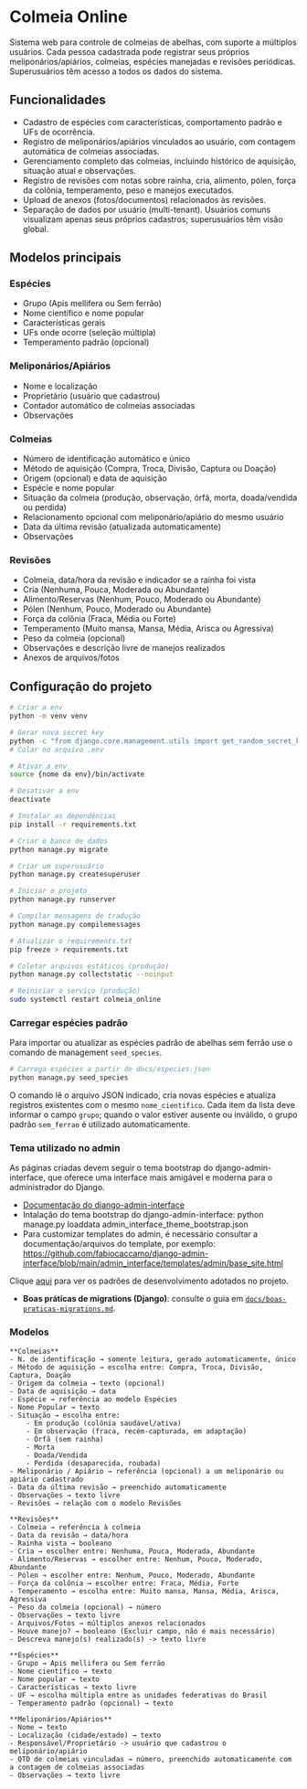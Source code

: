 # Colmeia Online

Sistema web para controle de colmeias de abelhas, com suporte a múltiplos usuários. Cada pessoa cadastrada pode registrar seus próprios meliponários/apiários, colmeias, espécies manejadas e revisões periódicas. Superusuários têm acesso a todos os dados do sistema.

## Funcionalidades

- Cadastro de espécies com características, comportamento padrão e UFs de ocorrência.
- Registro de meliponários/apiários vinculados ao usuário, com contagem automática de colmeias associadas.
- Gerenciamento completo das colmeias, incluindo histórico de aquisição, situação atual e observações.
- Registro de revisões com notas sobre rainha, cria, alimento, pólen, força da colônia, temperamento, peso e manejos executados.
- Upload de anexos (fotos/documentos) relacionados às revisões.
- Separação de dados por usuário (multi-tenant). Usuários comuns visualizam apenas seus próprios cadastros; superusuários têm visão global.

## Modelos principais

### Espécies
- Grupo (Apis mellifera ou Sem ferrão)
- Nome científico e nome popular
- Características gerais
- UFs onde ocorre (seleção múltipla)
- Temperamento padrão (opcional)

### Meliponários/Apiários
- Nome e localização
- Proprietário (usuário que cadastrou)
- Contador automático de colmeias associadas
- Observações

### Colmeias
- Número de identificação automático e único
- Método de aquisição (Compra, Troca, Divisão, Captura ou Doação)
- Origem (opcional) e data de aquisição
- Espécie e nome popular
- Situação da colmeia (produção, observação, órfã, morta, doada/vendida ou perdida)
- Relacionamento opcional com meliponário/apiário do mesmo usuário
- Data da última revisão (atualizada automaticamente)
- Observações

### Revisões
- Colmeia, data/hora da revisão e indicador se a rainha foi vista
- Cria (Nenhuma, Pouca, Moderada ou Abundante)
- Alimento/Reservas (Nenhum, Pouco, Moderado ou Abundante)
- Pólen (Nenhum, Pouco, Moderado ou Abundante)
- Força da colônia (Fraca, Média ou Forte)
- Temperamento (Muito mansa, Mansa, Média, Arisca ou Agressiva)
- Peso da colmeia (opcional)
- Observações e descrição livre de manejos realizados
- Anexos de arquivos/fotos

## Configuração do projeto

```bash
# Criar a env
python -m venv venv

# Gerar nova secret key
python -c "from django.core.management.utils import get_random_secret_key; print(get_random_secret_key())"
# Colar no arquivo .env

# Ativar a env
source {nome da env}/bin/activate

# Desativar a env
deactivate

# Instalar as dependências
pip install -r requirements.txt

# Criar o banco de dados
python manage.py migrate

# Criar um superusuário
python manage.py createsuperuser

# Iniciar o projeto
python manage.py runserver

# Compilar mensagens de tradução
python manage.py compilemessages

# Atualizar o requirements.txt
pip freeze > requirements.txt

# Coletar arquivos estáticos (produção)
python manage.py collectstatic --noinput

# Reiniciar o serviço (produção)
sudo systemctl restart colmeia_online
```

### Carregar espécies padrão

Para importar ou atualizar as espécies padrão de abelhas sem ferrão use o comando de management `seed_species`.

```bash
# Carrega espécies a partir de docs/especies.json
python manage.py seed_species
```

O comando lê o arquivo JSON indicado, cria novas espécies e atualiza registros existentes com o mesmo `nome_cientifico`. Cada item da lista deve informar o campo `grupo`; quando o valor estiver ausente ou inválido, o grupo padrão `sem_ferrao` é utilizado automaticamente.

### Tema utilizado no admin
As páginas criadas devem seguir o tema bootstrap do django-admin-interface, que oferece uma interface mais amigável e moderna para o administrador do Django.
- [Documentação do django-admin-interface](https://github.com/fabiocaccamo/django-admin-interface?tab=readme-ov-file)
- Intalação do tema bootstrap do django-admin-interface: python manage.py loaddata admin_interface_theme_bootstrap.json
- Para customizar templates do admin, é necessário consultar a documentação/arquivos do template, por exemplo: https://github.com/fabiocaccamo/django-admin-interface/blob/main/admin_interface/templates/admin/base_site.html

Clique [aqui](docs/padroes.md) para ver os padrões de desenvolvimento adotados no projeto.

- **Boas práticas de migrations (Django)**: consulte o guia em [`docs/boas-praticas-migrations.md`](docs/boas-praticas-migrations.md).

### Modelos

    **Colmeias**
    - N. de identificação → somente leitura, gerado automaticamente, único
    - Método de aquisição → escolha entre: Compra, Troca, Divisão, Captura, Doação
    - Origem da colmeia → texto (opcional)
    - Data de aquisição → data
    - Espécie → referência ao modelo Espécies
    - Nome Popular → texto
    - Situação → escolha entre:
        - Em produção (colônia saudável/ativa)
        - Em observação (fraca, recém-capturada, em adaptação)
        - Órfã (sem rainha)
        - Morta
        - Doada/Vendida
        - Perdida (desaparecida, roubada)
    - Meliponário / Apiário → referência (opcional) a um meliponário ou apiário cadastrado
    - Data da última revisão → preenchido automaticamente
    - Observações → texto livre
    - Revisões → relação com o modelo Revisões

    **Revisões**
    - Colmeia → referência à colmeia
    - Data da revisão → data/hora
    - Rainha vista → booleano
    - Cria → escolher entre: Nenhuma, Pouca, Moderada, Abundante
    - Alimento/Reservas → escolher entre: Nenhum, Pouco, Moderado, Abundante
    - Pólen → escolher entre: Nenhum, Pouco, Moderado, Abundante
    - Força da colônia → escolher entre: Fraca, Média, Forte
    - Temperamento → escolha entre: Muito mansa, Mansa, Média, Arisca, Agressiva
    - Peso da colmeia (opcional) → número
    - Observações → texto livre
    - Arquivos/Fotos → múltiplos anexos relacionados
    - Houve manejo? → booleano (Excluir campo, não é mais necessário)
    - Descreva manejo(s) realizado(s) -> texto livre

    **Espécies**
    - Grupo → Apis mellifera ou Sem ferrão
    - Nome científico → texto
    - Nome popular → texto
    - Características → texto livre
    - UF → escolha múltipla entre as unidades federativas do Brasil
    - Temperamento padrão (opcional) → texto

    **Meliponários/Apiários**
    - Nome → texto
    - Localização (cidade/estado) → texto
    - Responsável/Proprietário -> usuário que cadastrou o meliponário/apiário
    - QTD de colmeias vinculadas → número, preenchido automaticamente com a contagem de colmeias associadas
    - Observações → texto livre
